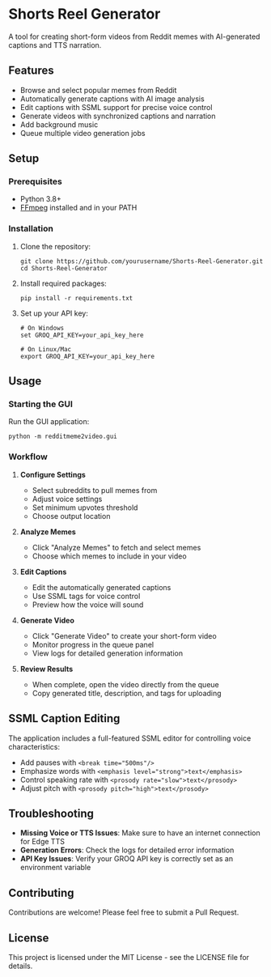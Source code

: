 # Shorts Reel Generator

A tool for creating short-form videos from Reddit memes with AI-generated captions and TTS narration.

## Features

- Browse and select popular memes from Reddit
- Automatically generate captions with AI image analysis
- Edit captions with SSML support for precise voice control
- Generate videos with synchronized captions and narration
- Add background music
- Queue multiple video generation jobs

## Setup

### Prerequisites

- Python 3.8+
- [FFmpeg](https://ffmpeg.org/download.html) installed and in your PATH

### Installation

1. Clone the repository:
   ```
   git clone https://github.com/yourusername/Shorts-Reel-Generator.git
   cd Shorts-Reel-Generator
   ```

2. Install required packages:
   ```
   pip install -r requirements.txt
   ```

3. Set up your API key:
   ```
   # On Windows
   set GROQ_API_KEY=your_api_key_here
   
   # On Linux/Mac
   export GROQ_API_KEY=your_api_key_here
   ```

## Usage

### Starting the GUI

Run the GUI application:

```
python -m redditmeme2video.gui
```

### Workflow

1. **Configure Settings**
   - Select subreddits to pull memes from
   - Adjust voice settings
   - Set minimum upvotes threshold
   - Choose output location

2. **Analyze Memes**
   - Click "Analyze Memes" to fetch and select memes
   - Choose which memes to include in your video

3. **Edit Captions**
   - Edit the automatically generated captions
   - Use SSML tags for voice control
   - Preview how the voice will sound

4. **Generate Video**
   - Click "Generate Video" to create your short-form video
   - Monitor progress in the queue panel
   - View logs for detailed generation information

5. **Review Results**
   - When complete, open the video directly from the queue
   - Copy generated title, description, and tags for uploading

## SSML Caption Editing

The application includes a full-featured SSML editor for controlling voice characteristics:

- Add pauses with `<break time="500ms"/>`
- Emphasize words with `<emphasis level="strong">text</emphasis>`
- Control speaking rate with `<prosody rate="slow">text</prosody>`
- Adjust pitch with `<prosody pitch="high">text</prosody>`

## Troubleshooting

- **Missing Voice or TTS Issues**: Make sure to have an internet connection for Edge TTS
- **Generation Errors**: Check the logs for detailed error information
- **API Key Issues**: Verify your GROQ API key is correctly set as an environment variable

## Contributing

Contributions are welcome! Please feel free to submit a Pull Request.

## License

This project is licensed under the MIT License - see the LICENSE file for details.